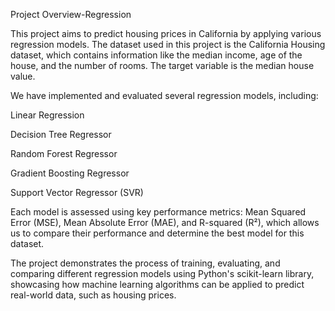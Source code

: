 Project Overview-Regression

This project aims to predict housing prices in California by applying various regression models. The dataset used in this project is the California Housing dataset, which contains information like the median income, age of the house, and the number of rooms. The target variable is the median house value.

We have implemented and evaluated several regression models, including:

Linear Regression

Decision Tree Regressor

Random Forest Regressor

Gradient Boosting Regressor

Support Vector Regressor (SVR)


Each model is assessed using key performance metrics: Mean Squared Error (MSE), Mean Absolute Error (MAE), and R-squared (R²), which allows us to compare their performance and determine the best model for this dataset.

The project demonstrates the process of training, evaluating, and comparing different regression models using Python's scikit-learn library, showcasing how machine learning algorithms can be applied to predict real-world data, such as housing prices.
